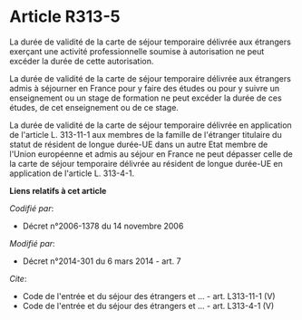 # Article R313-5

La durée de validité de la carte de séjour temporaire délivrée aux étrangers exerçant une activité professionnelle soumise à
autorisation ne peut excéder la durée de cette autorisation. 

La durée de validité de la carte de séjour temporaire délivrée aux étrangers admis à séjourner en France pour y faire des
études ou pour y suivre un enseignement ou un stage de formation ne peut excéder la durée de ces études, de cet enseignement
ou de ce stage. 

La durée de validité de la carte de séjour temporaire délivrée en application de l'article L. 313-11-1 aux membres de la
famille de l'étranger titulaire du statut de résident de longue durée-UE dans un autre Etat membre de l'Union européenne et
admis au séjour en France ne peut dépasser celle de la carte de séjour temporaire délivrée au résident de longue durée-UE en
application de l'article L. 313-4-1.

**Liens relatifs à cet article**

_Codifié par_:

  - Décret n°2006-1378 du 14 novembre 2006

_Modifié par_:

  - Décret n°2014-301 du 6 mars 2014 - art. 7

_Cite_:

  - Code de l'entrée et du séjour des étrangers et ... - art. L313-11-1 (V)
  - Code de l'entrée et du séjour des étrangers et ... - art. L313-4-1 (V)
